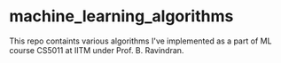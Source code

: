 # machine_learning_algorithms
This repo containts various algorithms I've implemented as a part of ML course CS5011 at IITM under Prof. B. Ravindran. 

